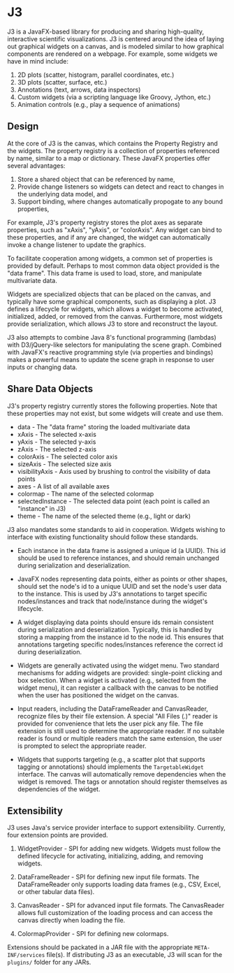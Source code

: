 # J3 #

J3 is a JavaFX-based library for producing and sharing high-quality,
interactive scientific visualizations.  J3 is centered around the idea of
laying out graphical widgets on a canvas, and is modeled similar to how
graphical components are rendered on a webpage.  For example, some
widgets we have in mind include:

1. 2D plots (scatter, histogram, parallel coordinates, etc.)
2. 3D plots (scatter, surface, etc.)
3. Annotations (text, arrows, data inspectors)
4. Custom widgets (via a scripting language like Groovy, Jython, etc.)
5. Animation controls (e.g., play a sequence of animations)

## Design ##

At the core of J3 is the canvas, which contains the Property Registry and the
widgets.  The property registry is a collection of properties referenced by
name, similar to a map or dictionary.  These JavaFX properties offer several
advantages:

1. Store a shared object that can be referenced by name,
2. Provide change listeners so widgets can detect and react to changes in the underlying data model, and
3. Support binding, where changes automatically propogate to any bound properties,

For example, J3's property registry stores the plot axes as separate properties, 
such as "xAxis", "yAxis", or "colorAxis".  Any widget can bind to these properties,
and if any are changed, the widget can automatically invoke a change listener to
update the graphics.

To facilitate cooperation among widgets, a common set of properties is provided by
default.  Perhaps to most common data object provided is the "data frame".  This
data frame is used to load, store, and manipulate multivariate data.

Widgets are specialized objects that can be placed on the canvas, and typically have
some graphical components, such as displaying a plot.  J3 defines a lifecycle for
widgets, which allows a widget to become activated, initialized, added, or removed
from the canvas.  Furthermore, most widgets provide serialization, which allows J3
to store and reconstruct the layout.

J3 also attempts to combine Java 8's functional programming (lambdas) with
D3/jQuery-like selectors for manipulating the scene graph.  Combined with
JavaFX's reactive programming style (via properties and bindings) makes a
powerful means to update the scene graph in response to user inputs or changing
data.

## Share Data Objects ##

J3's property registry currently stores the following properties.  Note that these
properties may not exist, but some widgets will create and use them.

* data - The "data frame" storing the loaded multivariate data
* xAxis - The selected x-axis
* yAxis - The selected y-axis
* zAxis - The selected z-axis
* colorAxis - The selected color axis
* sizeAxis - The selected size axis
* visibilityAxis - Axis used by brushing to control the visibility of data points
* axes - A list of all available axes
* colormap - The name of the selected colormap
* selectedInstance - The selected data point (each point is called an "instance" in J3)
* theme - The name of the selected theme (e.g., light or dark)

J3 also mandates some standards to aid in cooperation.  Widgets wishing to interface
with existing functionality should follow these standards.

* Each instance in the data frame is assigned a unique id (a UUID).  This id should be
  used to reference instances, and should remain unchanged during serialization and
  deserialization.

* JavaFX nodes representing data points, either as points or other shapes, should
  set the node's id to a unique UUID and set the node's user data to the instance.
  This is used by J3's annotations to target specific nodes/instances and track that
  node/instance during the widget's lifecycle.

* A widget displaying data points should ensure ids remain consistent during serialization
  and deserialization.  Typically, this is handled by storing a mapping from the instance id
  to the node id.  This ensures that annotations targeting specific nodes/instances reference
  the correct id during deserialization.

* Widgets are generally activated using the widget menu.  Two standard mechanisms for adding
  widgets are provided: single-point clicking and box selection.  When a widget is activated
  (e.g., selected from the widget menu), it can register a callback with the canvas to be
  notified when the user has positioned the widget on the canvas.

* Input readers, including the DataFrameReader and CanvasReader, recognize files by their file
  extension.  A special "All Files (*.*)" reader is provided for convenience that lets the user
  pick any file.  The file extension is still used to determine the appropriate reader.  If no
  suitable reader is found or multiple readers match the same extension, the user is prompted
  to select the appropriate reader.
  
* Widgets that supports targeting (e.g., a scatter plot that supports tagging or annotations)
  should implements the `TargetableWidget` interface.  The canvas will automatically
  remove dependencies when the widget is removed.  The tags or annotation should register
  themselves as dependencies of the widget.

## Extensibility ##

J3 uses Java's service provider interface to support extensibility.  Currently, four extension
points are provided.

1. WidgetProvider - SPI for adding new widgets.  Widgets must follow the defined lifecycle for
   activating, initializing, adding, and removing widgets.

2. DataFrameReader - SPI for defining new input file formats.  The DataFrameReader only supports
   loading data frames (e.g., CSV, Excel, or other tabular data files).

3. CanvasReader - SPI for advanced input file formats.  The CanvasReader allows full customization
   of the loading process and can access the canvas directly when loading the file.

4. ColormapProvider - SPI for defining new colormaps.

Extensions should be packated in a JAR file with the appropriate `META-INF/services` file(s).
If distributing J3 as an executable, J3 will scan for the `plugins/` folder for any JARs.